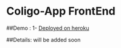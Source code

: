 # Coligo-App  FrontEnd

##Demo : 
  1- [Deployed on heroku](https://coligo-app.herokuapp.com/dashboard)
  
  
  
  
##Details:
will be added soon
